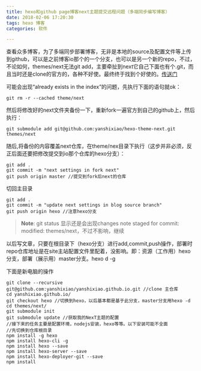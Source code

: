 ```yaml
---
title: hexo和github page博客next主题提交远程问题（多端同步编写博客）
date: 2018-02-06 17:20:30
tags: hexo 博客
categories: 软件 

---
```


查看众多博客，为了多端同步部署博客，无非是本地的source及配置文件等上传到github，可以是之前博客io那个的一个分支，也可以是另一个新的repo，不过，不论如何，themes/next无法git add，主要牵扯到next它自己下面也有个.git，而且当时还是clone的官方的，各种不好使。最终终于找到个好使的。[传送门](http://devtian.me/2015/03/17/blog-sync-solution/)

可能会出现“already exists in the index”的问题，先执行下面的语句就ok：
    
    git rm -r --cached theme/next

<!--more-->
    
然后将修改好的next文件夹备份一下，重新fork一遍官方到自己的github上，然后执行：
    
    git submodule add git@github.com:yanshixiao/hexo-theme-next.git themes/next
    
随后,将备份的内容覆盖next仓库，在theme/nex目录下执行（这步并非必须，反正后面还要把修改提交到io那个仓库的hexo分支）：
    
    git add .
    git commit -m "next settings in fork next"
    git push origin master //提交到fork后next的仓库
    
切回主目录

    git add .
    git commit -m "update next settings in blog source branch"
    git push origin hexo //注意hexo分支
    
>**Note**: git status 显示还是会出现changes note staged for commit: modified: themes/next，不过不影响，继续

以后写文章，只要在根目录下（hexo分支）进行add,commit,push操作，部署时repo仓库地址是在site主站配置文件里配着，没影响。即：资源（工作用）hexo分支，部署（展示用）master分支。hexo d -g

下面是新电脑的操作
    
    git clone --recursive git@github.com:yanshixiao/yanshixiao.github.io.git //clone 主仓库
    cd yanshixiao.github.io/
    git checkout hexo //切换到hexo，以后基本都是基于此分支，master分支用hexo -d
    cd themes/next/
    git submodule init
    git submodule update //获取我的NexT主题的配置
    //接下来的任务主要是配置环境，nodejs安装，hexo等等。以下安装可能不全面
    //先切换到仓库根目录
    npm install -g hexo
    npm install hexo-cli -g
    npm install hexo --save
    npm install hexo-server --save
    npm install hexo-deployer-git --save
    npm install
